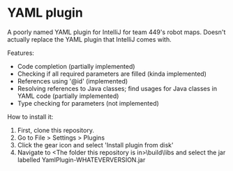 # YAML plugin

A poorly named YAML plugin for IntelliJ for team 449's 
robot maps. Doesn't actually replace the YAML plugin 
that IntelliJ comes with.

Features:
* Code completion (partially implemented)
* Checking if all required parameters are filled (kinda implemented)
* References using '@id' (implemented)
* Resolving references to Java classes; 
find usages for Java classes in YAML code (partially implemented)
* Type checking for parameters (not implemented)

How to install it:
1. First, clone this repository.
2. Go to File > Settings > Plugins
3. Click the gear icon and select 'Install plugin from disk'
4. Navigate to &lt;The folder this repository is in>\build\libs 
and select the jar labelled YamlPlugin-WHATEVERVERSION.jar
